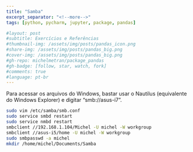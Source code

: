 ```yaml
---
title: "Samba"
excerpt_separator: "<!--more-->"
tags: [python, pycharm, jupyter, package, pandas]

#layout: post
#subtitle: Exercícios e Referências
#thumbnail-img: /assets/img/posts/pandas_icon.png
#share-img: /assets/img/posts/pandas_big.png
#cover-img: /assets/img/posts/pandas_big.png
#gh-repo: michelmetran/package_pandas
#gh-badge: [follow, star, watch, fork]
#comments: true
#language: pt-br
---
```




Para acessar os arquivos do Windows, bastar usar o Nautilus (equivalente do Windows Explorer) e digitar “smb://asus-i7”. 

```bash
sudo vim /etc/samba/smb.conf
sudo service smbd restart
sudo service nmbd restart
smbclient //192.168.1.104/Michel -U michel -W workgroup
smbclient //asus-i5/home -U michel -W workgroup
sudo smbpasswd -a michel
mkdir /home/michel/Documents/Samba
```







